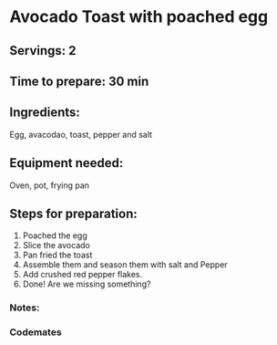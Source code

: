 # Avocado Toast with poached egg
## Servings: 2

## Time to prepare: 30 min

## Ingredients:
Egg, avacodao, toast, pepper and salt

## Equipment needed:
Oven, pot, frying pan

## Steps for preparation:
1. Poached the egg
2. Slice the avocado
3. Pan fried the toast
4. Assemble them and season them with salt and Pepper
5. Add crushed red pepper flakes. 
6. Done!
Are we missing something?

### Notes:



### Codemates #
